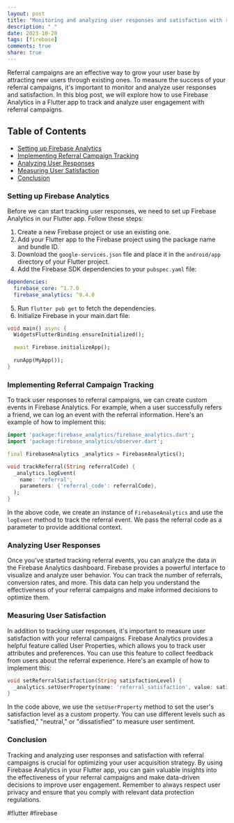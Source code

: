 ```yaml
---
layout: post
title: "Monitoring and analyzing user responses and satisfaction with referral campaigns using Firebase Analytics in Flutter"
description: " "
date: 2023-10-20
tags: [firebase]
comments: true
share: true
---
```


Referral campaigns are an effective way to grow your user base by attracting new users through existing ones. To measure the success of your referral campaigns, it's important to monitor and analyze user responses and satisfaction. In this blog post, we will explore how to use Firebase Analytics in a Flutter app to track and analyze user engagement with referral campaigns.

## Table of Contents
- [Setting up Firebase Analytics](#setting-up-firebase-analytics)
- [Implementing Referral Campaign Tracking](#implementing-referral-campaign-tracking)
- [Analyzing User Responses](#analyzing-user-responses)
- [Measuring User Satisfaction](#measuring-user-satisfaction)
- [Conclusion](#conclusion)

### Setting up Firebase Analytics

Before we can start tracking user responses, we need to set up Firebase Analytics in our Flutter app. Follow these steps:

1. Create a new Firebase project or use an existing one.
2. Add your Flutter app to the Firebase project using the package name and bundle ID.
3. Download the `google-services.json` file and place it in the `android/app` directory of your Flutter project.
4. Add the Firebase SDK dependencies to your `pubspec.yaml` file:

```yaml
dependencies:
  firebase_core: ^1.7.0
  firebase_analytics: ^9.4.0
```

5. Run `flutter pub get` to fetch the dependencies.
6. Initialize Firebase in your main.dart file:

```dart
void main() async {
  WidgetsFlutterBinding.ensureInitialized();

  await Firebase.initializeApp();
  
  runApp(MyApp());
}
```

### Implementing Referral Campaign Tracking

To track user responses to referral campaigns, we can create custom events in Firebase Analytics. For example, when a user successfully refers a friend, we can log an event with the referral information. Here's an example of how to implement this:

```dart
import 'package:firebase_analytics/firebase_analytics.dart';
import 'package:firebase_analytics/observer.dart';

final FirebaseAnalytics _analytics = FirebaseAnalytics();

void trackReferral(String referralCode) {
  _analytics.logEvent(
    name: 'referral',
    parameters: {'referral_code': referralCode},
  );
}
```

In the above code, we create an instance of `FirebaseAnalytics` and use the `logEvent` method to track the referral event. We pass the referral code as a parameter to provide additional context.

### Analyzing User Responses

Once you've started tracking referral events, you can analyze the data in the Firebase Analytics dashboard. Firebase provides a powerful interface to visualize and analyze user behavior. You can track the number of referrals, conversion rates, and more. This data can help you understand the effectiveness of your referral campaigns and make informed decisions to optimize them.

### Measuring User Satisfaction

In addition to tracking user responses, it's important to measure user satisfaction with your referral campaigns. Firebase Analytics provides a helpful feature called User Properties, which allows you to track user attributes and preferences. You can use this feature to collect feedback from users about the referral experience. Here's an example of how to implement this:

```dart
void setReferralSatisfaction(String satisfactionLevel) {
  _analytics.setUserProperty(name: 'referral_satisfaction', value: satisfactionLevel);
}
```

In the code above, we use the `setUserProperty` method to set the user's satisfaction level as a custom property. You can use different levels such as "satisfied," "neutral," or "dissatisfied" to measure user sentiment.

### Conclusion

Tracking and analyzing user responses and satisfaction with referral campaigns is crucial for optimizing your user acquisition strategy. By using Firebase Analytics in your Flutter app, you can gain valuable insights into the effectiveness of your referral campaigns and make data-driven decisions to improve user engagement. Remember to always respect user privacy and ensure that you comply with relevant data protection regulations.

#flutter #firebase